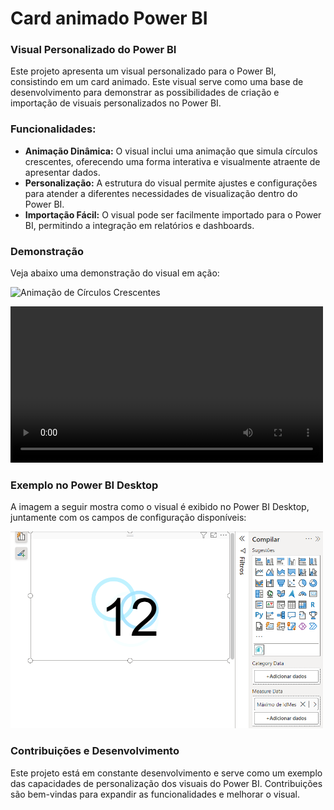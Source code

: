 # Card animado Power BI
### Visual Personalizado do Power BI

Este projeto apresenta um visual personalizado para o Power BI, consistindo em um card animado. Este visual serve como uma base de desenvolvimento para demonstrar as possibilidades de criação e importação de visuais personalizados no Power BI.

### Funcionalidades:
- **Animação Dinâmica:** O visual inclui uma animação que simula círculos crescentes, oferecendo uma forma interativa e visualmente atraente de apresentar dados.
- **Personalização:** A estrutura do visual permite ajustes e configurações para atender a diferentes necessidades de visualização dentro do Power BI.
- **Importação Fácil:** O visual pode ser facilmente importado para o Power BI, permitindo a integração em relatórios e dashboards.

### Demonstração

Veja abaixo uma demonstração do visual em ação:

<img src="images/Card Circulos Crescentes.gif" alt="Animação de Círculos Crescentes" width="500"/>

<video src="images/card animado.mp4" alt="Animação de Círculos Crescentes" width="500"> teste </video>

### Exemplo no Power BI Desktop

A imagem a seguir mostra como o visual é exibido no Power BI Desktop, juntamente com os campos de configuração disponíveis:

<img src="images/Imagem Power BI Desktop.png" alt="Configuração no Power BI Desktop" width="500"/>

### Contribuições e Desenvolvimento

Este projeto está em constante desenvolvimento e serve como um exemplo das capacidades de personalização dos visuais do Power BI. Contribuições são bem-vindas para expandir as funcionalidades e melhorar o visual.
